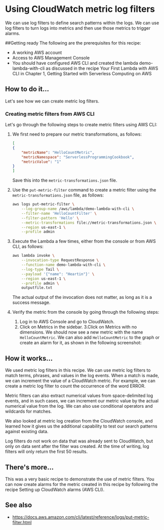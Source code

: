 # Using CloudWatch metric log filters
We can use log filters to define search patterns within the logs. We can use log filters to turn logs into metrics and then use those metrics to trigger alarms. 

##Getting ready
The following are the prerequisites for this recipe:
* A working AWS account
* Access to AWS Management Console
* You should have configured AWS CLI and created the lambda demo-lambda-with-cli as discussed in the recipe Your First Lambda with AWS CLI in Chapter 1, Getting Started with Serverless Computing on AWS

## How to do it...
Let's see how we can create metric log filters.

### Creating metric filters from AWS CLI
Let's go through the following steps to create metric filters using AWS CLI:

1. We first need to prepare our metric transformations, as follows:
    ```json
    [
    {
        "metricName": "HelloCountMetric",
        "metricNamespace": "ServerlessProgrammingCookbook",
        "metricValue": "1"
    }
    ]
    ```
    Save this into the `metric-transformations.json` file.

2. Use the `put-metric-filter` command to create a metric filter using the `metric-transformations.json` file, as follows:
    ```bash
    aws logs put-metric-filter \
        --log-group-name /aws/lambda/demo-lambda-with-cli \
        --filter-name 'HelloCountFilter' \
        --filter-pattern 'Hello' \
        --metric-transformations file://metric-transformations.json \
        --region us-east-1 \
        --profile admin
    ```    
3. Execute the Lambda a few times, either from the console or from AWS CLI, as follows:
    ```bash
    aws lambda invoke \
        --invocation-type RequestResponse \
        --function-name demo-lambda-with-cli \
        --log-type Tail \
        --payload '{"name": "Heartin"}' \
        --region us-east-1 \
        --profile admin \
        outputfile.txt
    ```    
    The actual output of the invocation does not matter, as long as it is a success message.
4. Verify the metric from the console by going through the following steps:
    1. Log in to AWS Console and go to CloudWatch.
    2. Click on Metrics in the sidebar.
    3.Click on Metrics with no dimensions. We should now see a new metric with the name `HelloCountMetric`. We can also add `HelloCountMetric` to the graph or create an alarm for it, as shown in the following screenshot:

## How it works...
We used metric log filters in this recipe. We can use metric log filters to match terms, phrases, and values in the log events. When a match is made, we can increment the value of a CloudWatch metric. For example, we can create a metric log filter to count the occurrence of the word ERROR. 

Metric filters can also extract numerical values from space-delimited log events, and in such cases, we can increment our metric value by the actual numerical value from the log. We can also use conditional operators and wildcards for matches.

We also looked at metric log creation from the CloudWatch console, and learned how it gives us the additional capability to test our search patterns against existing data. 

Log filters do not work on data that was already sent to CloudWatch, but only on data sent after the filter was created. At the time of writing, log filters will only return the first 50 results.

## There's more...
This was a very basic recipe to demonstrate the use of metric filters. You can now create alarms for the metric created in this recipe by following the recipe Setting up CloudWatch alarms (AWS CLI).

## See also
* https://docs.aws.amazon.com/cli/latest/reference/logs/put-metric-filter.html